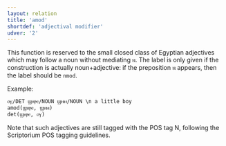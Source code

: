 ```yaml
---
layout: relation
title: 'amod'
shortdef: 'adjectival modifier'
udver: '2'
---
```


This function is reserved to the small closed class of Egyptian adjectives which may follow a noun without mediating ⲛ. The label is only given if the construction is actually noun+adjective: if the preposition ⲛ appears, then the label should be `nmod`.

Example: 

~~~ sdparse
ⲟⲩ/DET ϣⲏⲣⲉ/NOUN ϣⲏⲙ/NOUN \n a little boy
amod(ϣⲏⲣⲉ, ϣⲏⲙ)
det(ϣⲏⲣⲉ, ⲟⲩ)
~~~

Note that such adjectives are still tagged with the POS tag N, following the Scriptorium POS tagging guidelines.
<!-- Interlanguage links updated Po lis 14 15:35:08 CET 2022 -->
